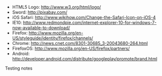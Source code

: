 * HTML5 Logo: http://www.w3.org/html/logo/
* Sword: http://pixabay.com/
* iOS Safari: http://www.wikihow.com/Change-the-Safari-Icon-on-iOS-4
* IE10: http://www.redmondpie.com/internet-explorer-10-for-windows-7-now-available-to-download/
* Firefox: http://www.mozilla.org/en-US/styleguide/identity/firefox/channels/
* Chrome: http://news.cnet.com/8301-30685_3-20043680-264.html
* FirefoxOS: http://www.mozilla.org/en-US/firefox/partners/
* Android: http://developer.android.com/distribute/googleplay/promote/brand.html

<!-- Image By: [Tutorialdock](http://www.iconspedia.com/icon/html5-logos-multimedia-icon-24190.html) -->

<aside class="notes">
  Testing notes
</aside>